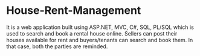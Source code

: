 # House-Rent-Management
It is a web application built using ASP.NET, MVC, C#, SQL, PL/SQL which is used to search and book a rental house online. Sellers can post their houses available for rent and buyers/tenants can search and book them. In that case, both the parties are reminded.
